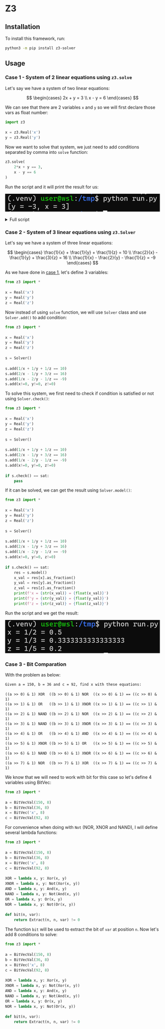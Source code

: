 # Z3

## Installation

To install this framework, run:

```bash
python3 -m pip install z3-solver
```

## Usage

### Case 1 - System of 2 linear equations using `z3.solve`

Let's say we have a system of two linear equations:

$$
\begin{cases}
2x + y = 3 \\
x - y = 6
\end{cases}
$$

We can see that there are 2 variables `x` and `y` so we will first declare those vars as float number:

```python
import z3

x = z3.Real('x')
y = z3.Real('y')
```

Now we want to solve that system, we just need to add conditions separated by comma into `solve` function:

```python
z3.solve(
    2*x + y == 3,
    x - y == 6
)
```

Run the script and it will print the result for us:

![](images/system-with-two-linear-equations.png)

<details>
	<summary>Full script</summary>

```python
import z3

x = z3.Real('x')
y = z3.Real('y')

z3.solve(
    2*x + y == 3,
    x - y == 6
)
```

</details>

### Case 2 - System of 3 linear equations using `z3.Solver`

Let's say we have a system of three linear equations:

$$
\begin{cases}
\frac{1}{x} + \frac{1}{y} + \frac{1}{z} = 10 \\
\frac{2}{x} - \frac{1}{y} + \frac{3}{z} = 16 \\
\frac{1}{x} - \frac{2}{y} - \frac{1}{z} = -9
\end{cases}
$$

As we have done in [case 1](#case-1), let's define 3 variables:

```python
from z3 import *

x = Real('x')
y = Real('y')
z = Real('z')
```

Now instead of using `solve` function, we will use `Solver` class and use `Solver.add()` to add condition:

```python
from z3 import *

x = Real('x')
y = Real('y')
z = Real('z')

s = Solver()

s.add(1/x + 1/y + 1/z == 10)
s.add(2/x - 1/y + 3/z == 16)
s.add(1/x - 2/y - 1/z == -9)
s.add(x!=0, y!=0, z!=0)
```

To solve this system, we first need to check if condition is satisfied or not using `Solver.check()`:

```python
from z3 import *

x = Real('x')
y = Real('y')
z = Real('z')

s = Solver()

s.add(1/x + 1/y + 1/z == 10)
s.add(2/x - 1/y + 3/z == 16)
s.add(1/x - 2/y - 1/z == -9)
s.add(x!=0, y!=0, z!=0)

if s.check() == sat:
	pass
```

If it can be solved, we can get the result using `Solver.model()`:

```python
from z3 import *

x = Real('x')
y = Real('y')
z = Real('z')

s = Solver()

s.add(1/x + 1/y + 1/z == 10)
s.add(2/x - 1/y + 3/z == 16)
s.add(1/x - 2/y - 1/z == -9)
s.add(x!=0, y!=0, z!=0)

if s.check() == sat:
	res = s.model()
    x_val = res[x].as_fraction()
    y_val = res[y].as_fraction()
    z_val = res[z].as_fraction()
    print(f'x = {str(x_val)} = {float(x_val)}')
    print(f'y = {str(y_val)} = {float(y_val)}')
    print(f'z = {str(z_val)} = {float(z_val)}')
```

Run the script and we get the result:

![](images/system-with-three-linear-equations.png)

### Case 3 - Bit Comparation

With the problem as below:

```
Given a = 150, b = 36 and c = 92, find x with these equations:

((a >> 0) & 1) XOR  ((b >> 0) & 1) NOR  ((x >> 0) & 1) == ((c >> 0) & 1)
((a >> 1) & 1) OR   ((b >> 1) & 1) XNOR ((x >> 1) & 1) == ((c >> 1) & 1)
((a >> 2) & 1) NAND ((b >> 2) & 1) NOR  ((x >> 2) & 1) == ((c >> 2) & 1)
((a >> 3) & 1) NAND ((b >> 3) & 1) XNOR ((x >> 3) & 1) == ((c >> 3) & 1)
((a >> 4) & 1) OR   ((b >> 4) & 1) AND  ((x >> 4) & 1) == ((c >> 4) & 1)
((a >> 5) & 1) XNOR ((b >> 5) & 1) OR   ((x >> 5) & 1) == ((c >> 5) & 1)
((a >> 6) & 1) NAND ((b >> 6) & 1) XNOR ((x >> 6) & 1) == ((c >> 6) & 1)
((a >> 7) & 1) NOR  ((b >> 7) & 1) XOR  ((x >> 7) & 1) == ((c >> 7) & 1)
```

We know that we will need to work with bit for this case so let's define 4 variables using BitVec:

```python
from z3 import *

a = BitVecVal(150, 8)
b = BitVecVal(36, 8)
x = BitVec('x', 8)
c = BitVecVal(92, 8)
```

For convenience when doing with `Not` (NOR, XNOR and NAND), I will define several lambda functions:

```python
from z3 import *

a = BitVecVal(150, 8)
b = BitVecVal(36, 8)
x = BitVec('x', 8)
c = BitVecVal(92, 8)

XOR = lambda x, y: Xor(x, y)
XNOR = lambda x, y: Not(Xor(x, y))
AND = lambda x, y: And(x, y)
NAND = lambda x, y: Not(And(x, y))
OR = lambda x, y: Or(x, y)
NOR = lambda x, y: Not(Or(x, y))

def bit(n, var):
    return Extract(n, n, var) != 0
```

The function `bit` will be used to extract the bit of `var` at position `n`. Now let's add 8 conditions to solve:

```python
from z3 import *

a = BitVecVal(150, 8)
b = BitVecVal(36, 8)
x = BitVec('x', 8)
c = BitVecVal(92, 8)

XOR = lambda x, y: Xor(x, y)
XNOR = lambda x, y: Not(Xor(x, y))
AND = lambda x, y: And(x, y)
NAND = lambda x, y: Not(And(x, y))
OR = lambda x, y: Or(x, y)
NOR = lambda x, y: Not(Or(x, y))

def bit(n, var):
    return Extract(n, n, var) != 0
```




